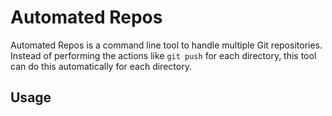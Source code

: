 # Automated Repos
Automated Repos is a command line tool to handle multiple Git repositories.
Instead of performing the actions like `git push` for each directory, this tool can do this automatically for each directory.

## Usage
